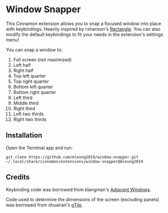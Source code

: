 # Window Snapper

This Cinnamon extension allows you to snap a focused window into place with keybindings. Heavily inspired by rxhanson's [Rectangle](https://github.com/rxhanson/Rectangle/). You can also modify the default keybindings to fit your needs in the extension's settings menu!

You can snap a window to:

1. Full screen (not maximized)
2. Left half
3. Right half
4. Top left quarter
5. Top right quarter
6. Bottom left quarter
7. Bottom right quarter
8. Left third
9. Middle third
10. Right third
11. Left two thirds
12. Right two thirds

## Installation

Open the Terminal app and run:

```
git clone https://github.com/mleung2019/window-snapper.git ~/.local/share/cinnamon/extensions/window-snapper@mleung2019
```

## Credits

Keybinding code was borrowed from klangman's [Adjacent Windows](https://github.com/klangman/Adjacent-Windows).

Code used to determine the dimensions of the screen (excluding panels) was borrowed from shuairan's [gTile](https://github.com/shuairan/gTile).
